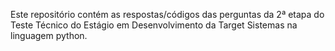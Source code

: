 Este repositório contém as respostas/códigos das perguntas da 2ª etapa do Teste Técnico do Estágio em Desenvolvimento da Target Sistemas na linguagem python.
